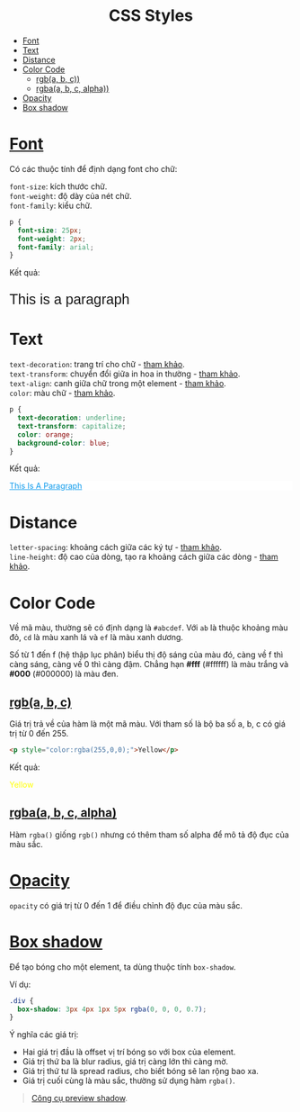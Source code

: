 <link rel='stylesheet' href='../../main.css'>

<div class="title"> 
    <center><h1 class="bigtitle">CSS Styles</h1></center>
</div>

- [Font](#font)
- [Text](#text)
- [Distance](#distance)
- [Color Code](#color-code)
  - [rgb(a, b, c))](#rgba-b-c)
  - [rgba(a, b, c, alpha))](#rgbaa-b-c-alpha)
- [Opacity](#opacity)
- [Box shadow](#box-shadow)

# [Font](https://developer.mozilla.org/en-US/docs/Web/CSS/font)

Có các thuộc tính để định dạng font cho chữ:

`font-size`: kích thước chữ.\
`font-weight`: độ dày của nét chữ.\
`font-family`: kiểu chữ.

```css
p {
  font-size: 25px;
  font-weight: 2px;
  font-family: arial;
}
```

Kết quả:

<p style="font-size: 25px; font-weight: 1px; font-family: arial">
This is a paragraph
</p>

# Text

`text-decoration`: trang trí cho chữ - [tham khảo](https://developer.mozilla.org/en-US/docs/Web/CSS/text-decoration).\
`text-transform`: chuyển đổi giữa in hoa in thường - [tham khảo](https://developer.mozilla.org/en-US/docs/Web/CSS/text-transform).\
`text-align`: canh giữa chữ trong một element - [tham khảo](https://developer.mozilla.org/en-US/docs/Web/CSS/text-align).\
`color`: màu chữ - [tham khảo](https://developer.mozilla.org/en-US/docs/Web/CSS/color).

```css
p {
  text-decoration: underline;
  text-transform: capitalize;
  color: orange;
  background-color: blue;
}
```

Kết quả:

<p style="text-decoration: underline;
  text-transform: capitalize;
  color: #0c9aec;
  background-color: white;">
This is a paragraph
</p>

# Distance

`letter-spacing`: khoảng cách giữa các ký tự - [tham khảo](https://developer.mozilla.org/en-US/docs/Web/CSS/letter-spacing).\
`line-height`: độ cao của dòng, tạo ra khoảng cách giữa các dòng - [tham khảo](https://developer.mozilla.org/en-US/docs/Web/CSS/line-height).

# Color Code

Về mã màu, thường sẽ có định dạng là `#abcdef`. Với `ab` là thuộc khoảng màu đỏ, `cd` là màu xanh lá và `ef` là màu xanh dương.

Số từ 1 đến f (hệ thập lục phân) biểu thị độ sáng của màu đó, càng về f thì càng sáng, càng về 0 thì càng đậm. Chẳng hạn **#fff** (#ffffff) là màu trắng và **#000** (#000000) là màu đen.

## [rgb(a, b, c)](https://developer.mozilla.org/en-US/docs/Web/CSS/color_value/rgb())

Giá trị trả về của hàm là một mã màu. Với tham số là bộ ba số a, b, c có giá trị từ 0 đến 255.

```html
<p style="color:rgba(255,0,0);">Yellow</p>
```

Kết quả:

<p style="color:rgba(255,255,0);">Yellow</p>

## [rgba(a, b, c, alpha)](https://developer.mozilla.org/en-US/docs/Web/CSS/color_value/rgba())

Hàm `rgba()` giống `rgb()` nhưng có thêm tham số alpha để mô tả độ đục của màu sắc.

# [Opacity](https://developer.mozilla.org/en-US/docs/Web/CSS/opacity)

`opacity` có giá trị từ 0 đến 1 để điều chỉnh độ đục của màu sắc.

# [Box shadow](https://developer.mozilla.org/en-US/docs/Web/CSS/box-shadow)

Để tạo bóng cho một element, ta dùng thuộc tính `box-shadow`.

Ví dụ:

```css
.div {
  box-shadow: 3px 4px 1px 5px rgba(0, 0, 0, 0.7);
}
```

Ý nghĩa các giá trị:

- Hai giá trị đầu là offset vị trí bóng so với box của element.
- Giá trị thứ ba là blur radius, giá trị càng lớn thì càng mờ.
- Giá trị thứ tư là spread radius, cho biết bóng sẽ lan rộng bao xa.
- Giá trị cuối cùng là màu sắc, thường sử dụng hàm `rgba()`.

> [Công cụ preview shadow](https://www.cssmatic.com/box-shadow).
